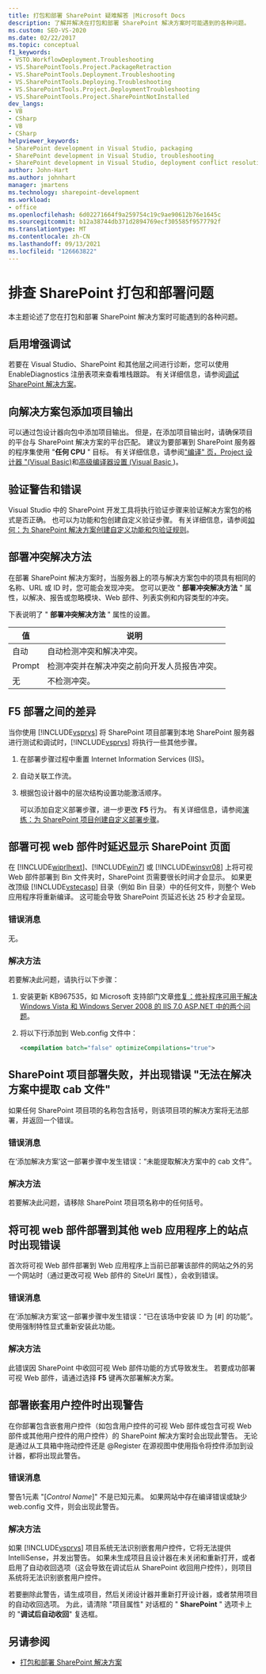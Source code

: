 ```yaml
---
title: 打包和部署 SharePoint 疑难解答 |Microsoft Docs
description: 了解并解决在打包和部署 SharePoint 解决方案时可能遇到的各种问题。
ms.custom: SEO-VS-2020
ms.date: 02/22/2017
ms.topic: conceptual
f1_keywords:
- VSTO.WorkflowDeployment.Troubleshooting
- VS.SharePointTools.Project.PackageRetraction
- VS.SharePointTools.Deployment.Troubleshooting
- VS.SharePointTools.Deploying.Troubleshooting
- VS.SharePointTools.Project.DeploymentTroubleshooting
- VS.SharePointTools.Project.SharePointNotInstalled
dev_langs:
- VB
- CSharp
- VB
- CSharp
helpviewer_keywords:
- SharePoint development in Visual Studio, packaging
- SharePoint development in Visual Studio, troubleshooting
- SharePoint development in Visual Studio, deployment conflict resolution
author: John-Hart
ms.author: johnhart
manager: jmartens
ms.technology: sharepoint-development
ms.workload:
- office
ms.openlocfilehash: 6d02271664f9a259754c19c9ae90612b76e1645c
ms.sourcegitcommit: b12a38744db371d2894769ecf305585f9577792f
ms.translationtype: MT
ms.contentlocale: zh-CN
ms.lasthandoff: 09/13/2021
ms.locfileid: "126663822"
---
```

# <a name="troubleshoot-sharepoint-packaging-and-deployment"></a>排查 SharePoint 打包和部署问题
  本主题论述了您在打包和部署 SharePoint 解决方案时可能遇到的各种问题。

## <a name="enable-enhanced-debugging"></a>启用增强调试
 若要在 Visual Studio、SharePoint 和其他层之间进行诊断，您可以使用 EnableDiagnostics 注册表项来查看堆栈跟踪。 有关详细信息，请参阅[调试 SharePoint 解决方案](../sharepoint/debugging-sharepoint-solutions.md)。

## <a name="add-project-output-to-the-solution-package"></a>向解决方案包添加项目输出
 可以通过包设计器向包中添加项目输出。 但是，在添加项目输出时，请确保项目的平台与 SharePoint 解决方案的平台匹配。 建议为要部署到 SharePoint 服务器的程序集使用 "**任何 CPU** " 目标。 有关详细信息，请参阅["编译" 页，Project 设计器 "&#40;Visual Basic&#41;](../ide/reference/compile-page-project-designer-visual-basic.md)和[高级编译器设置 &#40;Visual Basic ](../ide/reference/advanced-compiler-settings-dialog-box-visual-basic.md)&#41;。

## <a name="validation-warnings-and-errors"></a>验证警告和错误
 Visual Studio 中的 SharePoint 开发工具将执行验证步骤来验证解决方案包的格式是否正确。 也可以为功能和包创建自定义验证步骤。 有关详细信息，请参阅[如何：为 SharePoint 解决方案创建自定义功能和包验证规则](../sharepoint/how-to-create-custom-feature-and-package-validation-rules-for-sharepoint-solutions.md)。

## <a name="deployment-conflict-resolution"></a>部署冲突解决方法
 在部署 SharePoint 解决方案时，当服务器上的项与解决方案包中的项具有相同的名称、URL 或 ID 时，您可能会发现冲突。 您可以更改 " **部署冲突解决方法** " 属性，以解决、报告或忽略模块、Web 部件、列表实例和内容类型的冲突。

 下表说明了 " **部署冲突解决方法** " 属性的设置。

|值|说明|
|-----------|-----------------|
|自动|自动检测冲突和解决冲突。|
|Prompt|检测冲突并在解决冲突之前向开发人员报告冲突。|
|无|不检测冲突。|

## <a name="differences-between-f5-deployment"></a>F5 部署之间的差异
 当你使用 [!INCLUDE[vsprvs](../sharepoint/includes/vsprvs-md.md)] 将 SharePoint 项目部署到本地 SharePoint 服务器进行测试和调试时，[!INCLUDE[vsprvs](../sharepoint/includes/vsprvs-md.md)] 将执行一些其他步骤。

1. 在部署步骤过程中重置 Internet Information Services (IIS)。

2. 自动关联工作流。

3. 根据包设计器中的层次结构设置功能激活顺序。

   可以添加自定义部署步骤，进一步更改 **F5** 行为。 有关详细信息，请参阅[演练：为 SharePoint 项目创建自定义部署步骤](../sharepoint/walkthrough-creating-a-custom-deployment-step-for-sharepoint-projects.md)。

## <a name="delay-displaying-sharepoint-page-when-deploy-visual-web-part"></a>部署可视 web 部件时延迟显示 SharePoint 页面
 在 [!INCLUDE[wiprlhext](../sharepoint/includes/wiprlhext-md.md)]、[!INCLUDE[win7](../sharepoint/includes/win7-md.md)] 或 [!INCLUDE[winsvr08](../sharepoint/includes/winsvr08-md.md)] 上将可视 Web 部件部署到 Bin 文件夹时，SharePoint 页需要很长时间才会显示。 如果更改顶级 [!INCLUDE[vstecasp](../sharepoint/includes/vstecasp-md.md)] 目录（例如 Bin 目录）中的任何文件，则整个 Web 应用程序将重新编译。 这可能会导致 SharePoint 页延迟长达 25 秒才会呈现。

### <a name="error-message"></a>错误消息
 无。

### <a name="resolution"></a>解决方法
 若要解决此问题，请执行以下步骤：

1. 安装更新 KB967535，如 Microsoft 支持部门文章[修复：修补程序可用于解决 Windows Vista 和 Windows Server 2008 的 IIS 7.0 ASP.NET 中的两个问题](https://support.microsoft.com/help/967535)。

2. 将以下行添加到 Web.config 文件中：

    ```xml
    <compilation batch="false" optimizeCompilations="true">
    ```

## <a name="sharepoint-project-deployment-fails-with-error-failed-to-extract-the-cab-file-in-the-solution"></a>SharePoint 项目部署失败，并出现错误 "无法在解决方案中提取 cab 文件"
 如果任何 SharePoint 项目项的名称包含括号，则该项目项的解决方案将无法部署，并返回一个错误。

### <a name="error-message"></a>错误消息
 在‘添加解决方案’这一部署步骤中发生错误：“未能提取解决方案中的 cab 文件”。

### <a name="resolution"></a>解决方法
 若要解决此问题，请移除 SharePoint 项目项名称中的任何括号。

## <a name="error-appears-when-deploying-a-visual-web-part-to-a-site-on-a-different-web-application"></a>将可视 web 部件部署到其他 web 应用程序上的站点时出现错误
 首次将可视 Web 部件部署到 Web 应用程序上当前已部署该部件的网站之外的另一个网站时（通过更改可视 Web 部件的 SiteUrl 属性），会收到错误。

### <a name="error-message"></a>错误消息
 在‘添加解决方案’这一部署步骤中发生错误：“已在该场中安装 ID 为 [#] 的功能”。 使用强制特性显式重新安装此功能。

### <a name="resolution"></a>解决方法
 此错误因 SharePoint 中收回可视 Web 部件功能的方式导致发生。 若要成功部署可视 Web 部件，请通过选择 **F5** 键再次部署解决方案。

## <a name="warning-appears-when-deploying-nested-user-controls"></a>部署嵌套用户控件时出现警告
 在你部署包含嵌套用户控件（如包含用户控件的可视 Web 部件或包含可视 Web 部件或其他用户控件的用户控件）的 SharePoint 解决方案时会出现此警告。 无论是通过从工具箱中拖动控件还是 @Register 在源视图中使用指令将控件添加到设计器，都将出现此警告。

### <a name="error-message"></a>错误消息
 警告1元素 "[*Control Name*]" 不是已知元素。 如果网站中存在编译错误或缺少 web.config 文件，则会出现此警告。

### <a name="resolution"></a>解决方法
 如果 [!INCLUDE[vsprvs](../sharepoint/includes/vsprvs-md.md)] 项目系统无法识别嵌套用户控件，它将无法提供 IntelliSense，并发出警告。 如果未生成项目且设计器在未关闭和重新打开，或者启用了自动收回选项（这会导致在调试后从 SharePoint 收回用户控件），则项目系统将无法识别嵌套用户控件。

 若要删除此警告，请生成项目，然后关闭设计器并重新打开设计器，或者禁用项目的自动收回选项。 为此，请清除 "项目属性" 对话框的 " **SharePoint** " 选项卡上的 "**调试后自动收回**" 复选框。

## <a name="see-also"></a>另请参阅

- [打包和部署 SharePoint 解决方案](../sharepoint/packaging-and-deploying-sharepoint-solutions.md)